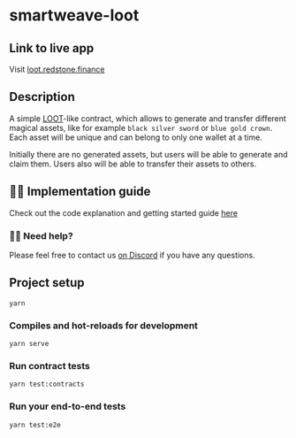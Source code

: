 # smartweave-loot

## Link to live app
Visit [loot.redstone.finance](https://loot.redstone.finance)

## Description
A simple [LOOT](https://www.lootproject.com/)-like contract, which allows to generate and transfer different magical assets, like for example `black silver sword` or `blue gold crown`. Each asset will be unique and can belong to only one wallet at a time.

Initially there are no generated assets, but users will be able to generate and claim them.
Users also will be able to transfer their assets to others.

## 🧑‍💻 Implementation guide
Check out the code explanation and getting started guide [here](./docs/LOOT_CONTRACT_TUTORIAL.md)

### 🙋‍♂️ Need help?
Please feel free to contact us [on Discord](https://redstone.finance/discord) if you have any questions.

## Project setup
```
yarn
```

### Compiles and hot-reloads for development
```
yarn serve
```

### Run contract tests
```
yarn test:contracts
```

### Run your end-to-end tests
```
yarn test:e2e
```
